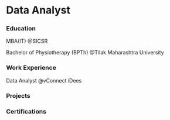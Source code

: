 # Data Analyst

### Education

MBA(IT) @SICSR

Bachelor of Physiotherapy (BPTh) @Tilak Maharashtra University

### Work Experience

Data Analyst @vConnect iDees

### Projects


### Certifications
